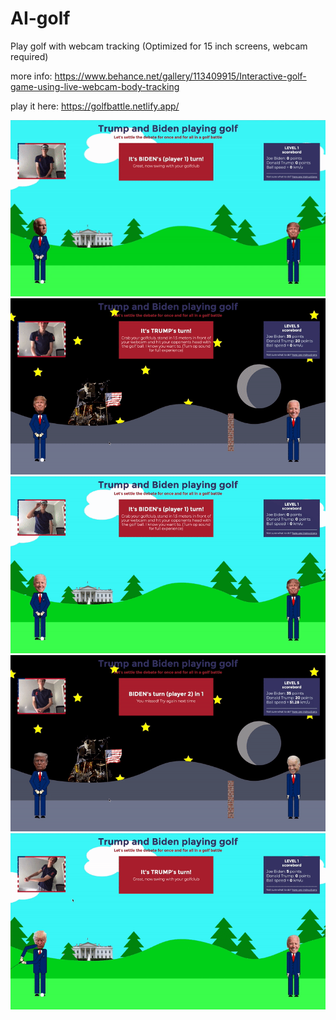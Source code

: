 # AI-golf

Play golf with webcam tracking (Optimized for 15 inch screens, webcam required)

more info: https://www.behance.net/gallery/113409915/Interactive-golf-game-using-live-webcam-body-tracking

play it here: https://golfbattle.netlify.app/

![gif demo](https://raw.githubusercontent.com/cesardg/AI-golf/main/gifs/gif1.gif)
![gif demo](https://raw.githubusercontent.com/cesardg/AI-golf/main/gifs/gif2.gif)
![gif demo](https://raw.githubusercontent.com/cesardg/AI-golf/main/gifs/gif3.gif)
![gif demo](https://raw.githubusercontent.com/cesardg/AI-golf/main/gifs/gif4.gif)
![gif demo](https://raw.githubusercontent.com/cesardg/AI-golf/main/gifs/gif5.gif)
